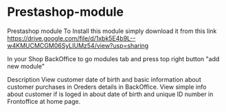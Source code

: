 # Prestashop-module
Prestashop module
To Install this module simply download it from this link 
https://drive.google.com/file/d/1xbk5E4b9L--w4KMUCMCGM06SyLIUMz54/view?usp=sharing

In your Shop BackOffice to go modules tab and press top right button "add new module"

Description
View customer date of birth and basic information about customer purchases in Oreders details in BackOffice.
View simple info about customer if is loged in about date of birth and unique ID number in Frontoffice at home page.
